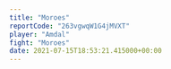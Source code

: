 ```yaml
---
title: "Moroes"
reportCode: "263vgwqW1G4jMVXT"
player: "Amdal"
fight: "Moroes"
date: 2021-07-15T18:53:21.415000+00:00
---
```

